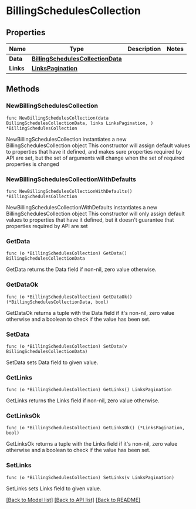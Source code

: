 # BillingSchedulesCollection

## Properties

Name | Type | Description | Notes
------------ | ------------- | ------------- | -------------
**Data** | [**BillingSchedulesCollectionData**](BillingSchedulesCollectionData.md) |  | 
**Links** | [**LinksPagination**](LinksPagination.md) |  | 

## Methods

### NewBillingSchedulesCollection

`func NewBillingSchedulesCollection(data BillingSchedulesCollectionData, links LinksPagination, ) *BillingSchedulesCollection`

NewBillingSchedulesCollection instantiates a new BillingSchedulesCollection object
This constructor will assign default values to properties that have it defined,
and makes sure properties required by API are set, but the set of arguments
will change when the set of required properties is changed

### NewBillingSchedulesCollectionWithDefaults

`func NewBillingSchedulesCollectionWithDefaults() *BillingSchedulesCollection`

NewBillingSchedulesCollectionWithDefaults instantiates a new BillingSchedulesCollection object
This constructor will only assign default values to properties that have it defined,
but it doesn't guarantee that properties required by API are set

### GetData

`func (o *BillingSchedulesCollection) GetData() BillingSchedulesCollectionData`

GetData returns the Data field if non-nil, zero value otherwise.

### GetDataOk

`func (o *BillingSchedulesCollection) GetDataOk() (*BillingSchedulesCollectionData, bool)`

GetDataOk returns a tuple with the Data field if it's non-nil, zero value otherwise
and a boolean to check if the value has been set.

### SetData

`func (o *BillingSchedulesCollection) SetData(v BillingSchedulesCollectionData)`

SetData sets Data field to given value.


### GetLinks

`func (o *BillingSchedulesCollection) GetLinks() LinksPagination`

GetLinks returns the Links field if non-nil, zero value otherwise.

### GetLinksOk

`func (o *BillingSchedulesCollection) GetLinksOk() (*LinksPagination, bool)`

GetLinksOk returns a tuple with the Links field if it's non-nil, zero value otherwise
and a boolean to check if the value has been set.

### SetLinks

`func (o *BillingSchedulesCollection) SetLinks(v LinksPagination)`

SetLinks sets Links field to given value.



[[Back to Model list]](../README.md#documentation-for-models) [[Back to API list]](../README.md#documentation-for-api-endpoints) [[Back to README]](../README.md)


